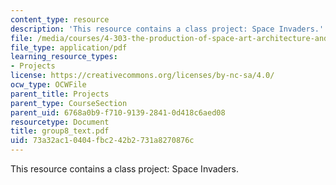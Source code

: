 ```yaml
---
content_type: resource
description: 'This resource contains a class project: Space Invaders.'
file: /media/courses/4-303-the-production-of-space-art-architecture-and-urbanism-in-dialogue-fall-2006/73a32ac10404fbc242b2731a8270876c_group8_text.pdf
file_type: application/pdf
learning_resource_types:
- Projects
license: https://creativecommons.org/licenses/by-nc-sa/4.0/
ocw_type: OCWFile
parent_title: Projects
parent_type: CourseSection
parent_uid: 6768a0b9-f710-9139-2841-0d418c6aed08
resourcetype: Document
title: group8_text.pdf
uid: 73a32ac1-0404-fbc2-42b2-731a8270876c
---
```

This resource contains a class project: Space Invaders.